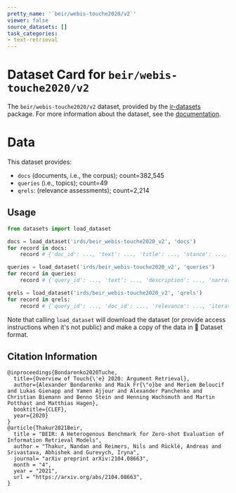 ```yaml
---
pretty_name: '`beir/webis-touche2020/v2`'
viewer: false
source_datasets: []
task_categories:
- text-retrieval
---
```


# Dataset Card for `beir/webis-touche2020/v2`

The `beir/webis-touche2020/v2` dataset, provided by the [ir-datasets](https://ir-datasets.com/) package.
For more information about the dataset, see the [documentation](https://ir-datasets.com/beir#beir/webis-touche2020/v2).

# Data

This dataset provides:
 - `docs` (documents, i.e., the corpus); count=382,545
 - `queries` (i.e., topics); count=49
 - `qrels`: (relevance assessments); count=2,214


## Usage

```python
from datasets import load_dataset

docs = load_dataset('irds/beir_webis-touche2020_v2', 'docs')
for record in docs:
    record # {'doc_id': ..., 'text': ..., 'title': ..., 'stance': ..., 'url': ...}

queries = load_dataset('irds/beir_webis-touche2020_v2', 'queries')
for record in queries:
    record # {'query_id': ..., 'text': ..., 'description': ..., 'narrative': ...}

qrels = load_dataset('irds/beir_webis-touche2020_v2', 'qrels')
for record in qrels:
    record # {'query_id': ..., 'doc_id': ..., 'relevance': ..., 'iteration': ...}

```

Note that calling `load_dataset` will download the dataset (or provide access instructions when it's not public) and make a copy of the
data in 🤗 Dataset format.

## Citation Information

```
@inproceedings{Bondarenko2020Tuche,
  title={Overview of Touch{\'e} 2020: Argument Retrieval},
  author={Alexander Bondarenko and Maik Fr{\"o}be and Meriem Beloucif and Lukas Gienapp and Yamen Ajjour and Alexander Panchenko and Christian Biemann and Benno Stein and Henning Wachsmuth and Martin Potthast and Matthias Hagen},
  booktitle={CLEF},
  year={2020}
}
@article{Thakur2021Beir,
  title = "BEIR: A Heterogenous Benchmark for Zero-shot Evaluation of Information Retrieval Models",
  author = "Thakur, Nandan and Reimers, Nils and Rücklé, Andreas and Srivastava, Abhishek and Gurevych, Iryna", 
  journal= "arXiv preprint arXiv:2104.08663",
  month = "4",
  year = "2021",
  url = "https://arxiv.org/abs/2104.08663",
}
```
